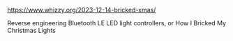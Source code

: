 https://www.whizzy.org/2023-12-14-bricked-xmas/

Reverse engineering Bluetooth LE LED light controllers, or How I Bricked My Christmas Lights

